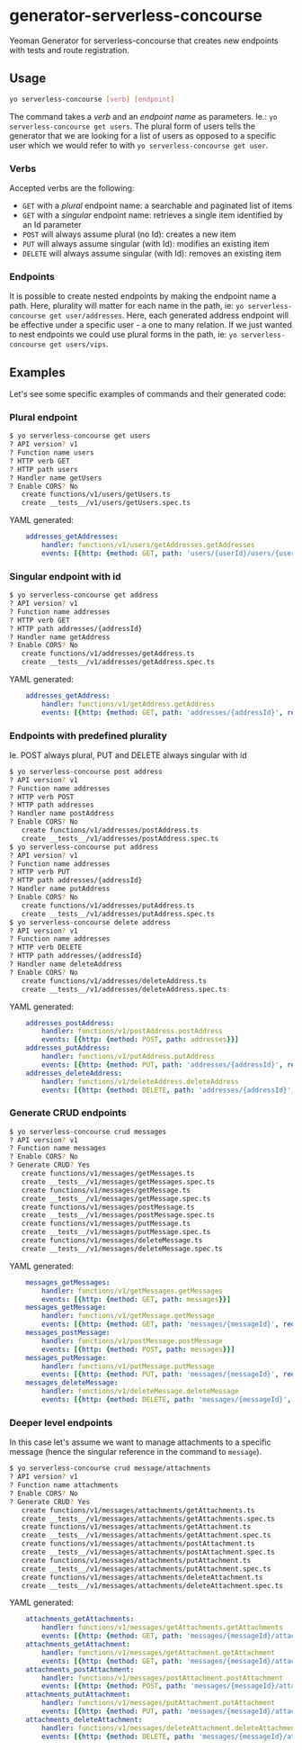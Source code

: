 # generator-serverless-concourse

Yeoman Generator for serverless-concourse that creates new endpoints with tests and route registration.

## Usage

```bash
yo serverless-concourse [verb] [endpoint]
```

The command takes a _verb_ and an _endpoint name_ as parameters. Ie.: `yo serverless-concourse get users`. The plural form of users tells the generator that we are looking for a list of users as opposed to a specific user which we would refer to with `yo serverless-concourse get user`.

### Verbs

Accepted verbs are the following:

- `GET` with a *plural* endpoint name: a searchable and paginated list of items
- `GET` with a *singular* endpoint name: retrieves a single item identified by an Id parameter
- `POST` will always assume plural (no Id): creates a new item
- `PUT` will always assume singular (with Id): modifies an existing item
- `DELETE` will always assume singular (with Id): removes an existing item

### Endpoints

It is possible to create nested endpoints by making the endpoint name a path. Here, plurality will matter for each name in the path, ie: `yo serverless-concourse get user/addresses`. Here, each generated address endpoint will be effective under a specific user - a one to many relation. If we just wanted to nest endpoints we could
use plural forms in the path, ie: `yo serverless-concourse get users/vips`.

## Examples

Let's see some specific examples of commands and their generated code:

### Plural endpoint

```bash
$ yo serverless-concourse get users
? API version? v1
? Function name users
? HTTP verb GET
? HTTP path users
? Handler name getUsers
? Enable CORS? No
   create functions/v1/users/getUsers.ts
   create __tests__/v1/users/getUsers.spec.ts
```

YAML generated:

```yaml
    addresses_getAddresses:
        handler: functions/v1/users/getAddresses.getAddresses
        events: [{http: {method: GET, path: 'users/{userId}/users/{userId}/addresses', request: {parameters: {paths: {userId: true}}}}}]
```

### Singular endpoint with id

```bash
$ yo serverless-concourse get address
? API version? v1
? Function name addresses
? HTTP verb GET
? HTTP path addresses/{addressId}
? Handler name getAddress
? Enable CORS? No
   create functions/v1/addresses/getAddress.ts
   create __tests__/v1/addresses/getAddress.spec.ts
```

YAML generated:

```yaml
    addresses_getAddress:
        handler: functions/v1/getAddress.getAddress
        events: [{http: {method: GET, path: 'addresses/{addressId}', request: {parameters: {paths: {addressId: true}}}}}]
```

### Endpoints with predefined plurality

Ie. POST always plural, PUT and DELETE always singular with id

```bash
$ yo serverless-concourse post address
? API version? v1
? Function name addresses
? HTTP verb POST
? HTTP path addresses
? Handler name postAddress
? Enable CORS? No
   create functions/v1/addresses/postAddress.ts
   create __tests__/v1/addresses/postAddress.spec.ts
$ yo serverless-concourse put address
? API version? v1
? Function name addresses
? HTTP verb PUT
? HTTP path addresses/{addressId}
? Handler name putAddress
? Enable CORS? No
   create functions/v1/addresses/putAddress.ts
   create __tests__/v1/addresses/putAddress.spec.ts
$ yo serverless-concourse delete address
? API version? v1
? Function name addresses
? HTTP verb DELETE
? HTTP path addresses/{addressId}
? Handler name deleteAddress
? Enable CORS? No
   create functions/v1/addresses/deleteAddress.ts
   create __tests__/v1/addresses/deleteAddress.spec.ts
```

YAML generated:

```yaml
    addresses_postAddress:
        handler: functions/v1/postAddress.postAddress
        events: [{http: {method: POST, path: addresses}}]
    addresses_putAddress:
        handler: functions/v1/putAddress.putAddress
        events: [{http: {method: PUT, path: 'addresses/{addressId}', request: {parameters: {paths: {addressId: true}}}}}]
    addresses_deleteAddress:
        handler: functions/v1/deleteAddress.deleteAddress
        events: [{http: {method: DELETE, path: 'addresses/{addressId}', request: {parameters: {paths: {addressId: true}}}}}]
```

### Generate CRUD endpoints

```bash
$ yo serverless-concourse crud messages
? API version? v1
? Function name messages
? Enable CORS? No
? Generate CRUD? Yes
   create functions/v1/messages/getMessages.ts
   create __tests__/v1/messages/getMessages.spec.ts
   create functions/v1/messages/getMessage.ts
   create __tests__/v1/messages/getMessage.spec.ts
   create functions/v1/messages/postMessage.ts
   create __tests__/v1/messages/postMessage.spec.ts
   create functions/v1/messages/putMessage.ts
   create __tests__/v1/messages/putMessage.spec.ts
   create functions/v1/messages/deleteMessage.ts
   create __tests__/v1/messages/deleteMessage.spec.ts
```

YAML generated:

```yaml
    messages_getMessages:
        handler: functions/v1/getMessages.getMessages
        events: [{http: {method: GET, path: messages}}]
    messages_getMessage:
        handler: functions/v1/getMessage.getMessage
        events: [{http: {method: GET, path: 'messages/{messageId}', request: {parameters: {paths: {messageId: true}}}}}]
    messages_postMessage:
        handler: functions/v1/postMessage.postMessage
        events: [{http: {method: POST, path: messages}}]
    messages_putMessage:
        handler: functions/v1/putMessage.putMessage
        events: [{http: {method: PUT, path: 'messages/{messageId}', request: {parameters: {paths: {messageId: true}}}}}]
    messages_deleteMessage:
        handler: functions/v1/deleteMessage.deleteMessage
        events: [{http: {method: DELETE, path: 'messages/{messageId}', request: {parameters: {paths: {messageId: true}}}}}]
```

### Deeper level endpoints

In this case let's assume we want to manage attachments to a specific message (hence the singular reference in the command to `message`).

```bash
$ yo serverless-concourse crud message/attachments
? API version? v1
? Function name attachments
? Enable CORS? No
? Generate CRUD? Yes
   create functions/v1/messages/attachments/getAttachments.ts
   create __tests__/v1/messages/attachments/getAttachments.spec.ts
   create functions/v1/messages/attachments/getAttachment.ts
   create __tests__/v1/messages/attachments/getAttachment.spec.ts
   create functions/v1/messages/attachments/postAttachment.ts
   create __tests__/v1/messages/attachments/postAttachment.spec.ts
   create functions/v1/messages/attachments/putAttachment.ts
   create __tests__/v1/messages/attachments/putAttachment.spec.ts
   create functions/v1/messages/attachments/deleteAttachment.ts
   create __tests__/v1/messages/attachments/deleteAttachment.spec.ts
```

YAML generated:

```yaml
    attachments_getAttachments:
        handler: functions/v1/messages/getAttachments.getAttachments
        events: [{http: {method: GET, path: 'messages/{messageId}/attachments', request: {parameters: {paths: {messageId: true}}}}}]
    attachments_getAttachment:
        handler: functions/v1/messages/getAttachment.getAttachment
        events: [{http: {method: GET, path: 'messages/{messageId}/attachments/{attachmentId}', request: {parameters: {paths: {messageId: true, attachmentId: true}}}}}]
    attachments_postAttachment:
        handler: functions/v1/messages/postAttachment.postAttachment
        events: [{http: {method: POST, path: 'messages/{messageId}/attachments', request: {parameters: {paths: {messageId: true}}}}}]
    attachments_putAttachment:
        handler: functions/v1/messages/putAttachment.putAttachment
        events: [{http: {method: PUT, path: 'messages/{messageId}/attachments/{attachmentId}', request: {parameters: {paths: {messageId: true, attachmentId: true}}}}}]
    attachments_deleteAttachment:
        handler: functions/v1/messages/deleteAttachment.deleteAttachment
        events: [{http: {method: DELETE, path: 'messages/{messageId}/attachments/{attachmentId}', request: {parameters: {paths: {messageId: true, attachmentId: true}}}}}]
```
